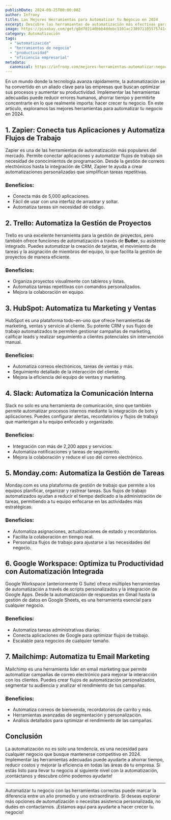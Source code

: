```yaml
---
publishDate: 2024-09-25T00:00:00Z
author: Infrony
title: Las Mejores Herramientas para Automatizar tu Negocio en 2024
excerpt: Descubre las herramientas de automatización más efectivas para optimizar tu negocio en 2024 y aumentar tu productividad sin esfuerzo.
image: https://pixabay.com/get/g8d702140bbb4ddebc1101ac23897110557574149682a311c9595bfed93634c55be29fa068e0ec0db05b6a2ffaffda43e_1280.jpg
category: Automatización
tags:
  - "automatización"
  - "herramientas de negocio"
  - "productividad"
  - "eficiencia empresarial"
metadata:
  canonical: https://infrony.com/mejores-herramientas-automatizar-negocio-2024
---
```


En un mundo donde la tecnología avanza rápidamente, la automatización se ha convertido en un aliado clave para las empresas que buscan optimizar sus procesos y aumentar su productividad. Implementar las herramientas adecuadas puede reducir errores humanos, ahorrar tiempo y permitirte concentrarte en lo que realmente importa: hacer crecer tu negocio. En este artículo, exploramos las mejores herramientas para automatizar tu negocio en 2024.

## 1. **Zapier: Conecta tus Aplicaciones y Automatiza Flujos de Trabajo**

Zapier es una de las herramientas de automatización más populares del mercado. Permite conectar aplicaciones y automatizar flujos de trabajo sin necesidad de conocimientos de programación. Desde la gestión de correos electrónicos hasta la integración de CRM, Zapier te ayuda a crear automatizaciones personalizadas que simplifican tareas repetitivas.

### **Beneficios:**

- Conecta más de 5,000 aplicaciones.
- Fácil de usar con una interfaz de arrastrar y soltar.
- Automatiza tareas sin necesidad de código.

## 2. **Trello: Automatiza la Gestión de Proyectos**

Trello es una excelente herramienta para la gestión de proyectos, pero también ofrece funciones de automatización a través de **Butler**, su asistente integrado. Puedes automatizar la creación de tarjetas, el movimiento de tareas y la asignación de miembros del equipo, lo que facilita la gestión de proyectos de manera eficiente.

### **Beneficios:**

- Organiza proyectos visualmente con tableros y listas.
- Automatiza tareas repetitivas con comandos personalizados.
- Mejora la colaboración en equipo.

## 3. **HubSpot: Automatiza tu Marketing y Ventas**

HubSpot es una plataforma todo-en-uno que ofrece herramientas de marketing, ventas y servicio al cliente. Su potente CRM y sus flujos de trabajo automatizados te permiten gestionar campañas de marketing, calificar leads y realizar seguimiento a clientes potenciales sin intervención manual.

### **Beneficios:**

- Automatiza correos electrónicos, tareas de ventas y más.
- Seguimiento detallado de la interacción del cliente.
- Mejora la eficiencia del equipo de ventas y marketing.

## 4. **Slack: Automatiza la Comunicación Interna**

Slack no solo es una herramienta de comunicación, sino que también permite automatizar procesos internos mediante la integración de bots y aplicaciones. Puedes configurar alertas, recordatorios y flujos de trabajo que mantengan a tu equipo enfocado y organizado.

### **Beneficios:**

- Integración con más de 2,200 apps y servicios.
- Automatiza notificaciones y tareas de seguimiento.
- Mejora la colaboración y reduce el uso del correo electrónico.

## 5. **Monday.com: Automatiza la Gestión de Tareas**

Monday.com es una plataforma de gestión de trabajo que permite a los equipos planificar, organizar y rastrear tareas. Sus flujos de trabajo automatizados ayudan a reducir el tiempo dedicado a la administración de tareas, permitiendo a tu equipo enfocarse en las actividades más estratégicas.

### **Beneficios:**

- Automatiza asignaciones, actualizaciones de estado y recordatorios.
- Facilita la colaboración en tiempo real.
- Personaliza flujos de trabajo para ajustarse a las necesidades del negocio.

## 6. **Google Workspace: Optimiza tu Productividad con Automatización Integrada**

Google Workspace (anteriormente G Suite) ofrece múltiples herramientas de automatización a través de scripts personalizados y la integración de Google Apps. Desde la automatización de respuestas en Gmail hasta la gestión de datos en Google Sheets, es una herramienta esencial para cualquier negocio.

### **Beneficios:**

- Automatiza tareas administrativas diarias.
- Conecta aplicaciones de Google para optimizar flujos de trabajo.
- Escalable para negocios de cualquier tamaño.

## 7. **Mailchimp: Automatiza tu Email Marketing**

Mailchimp es una herramienta líder en email marketing que permite automatizar campañas de correo electrónico para mejorar la interacción con los clientes. Puedes crear flujos de automatización personalizados, segmentar tu audiencia y analizar el rendimiento de tus campañas.

### **Beneficios:**

- Automatiza correos de bienvenida, recordatorios de carrito y más.
- Herramientas avanzadas de segmentación y personalización.
- Análisis detallados para optimizar el rendimiento de las campañas.

## **Conclusión**

La automatización no es solo una tendencia, es una necesidad para cualquier negocio que busque mantenerse competitivo en 2024. Implementar las herramientas adecuadas puede ayudarte a ahorrar tiempo, reducir costos y mejorar la eficiencia en todas las áreas de tu empresa. Si estás listo para llevar tu negocio al siguiente nivel con la automatización, ¡contáctanos y descubre cómo podemos ayudarte!

---

Automatizar tu negocio con las herramientas correctas puede marcar la diferencia entre un año promedio y uno extraordinario. Si deseas explorar más opciones de automatización o necesitas asistencia personalizada, no dudes en contactarnos. ¡Estamos aquí para ayudarte a hacer crecer tu negocio!
